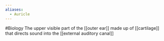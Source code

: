 ```yaml
---
aliases:
  - Auricle
---
```

#Biology 
The upper visible part of the [[outer ear]] made up of [[cartilage]] that directs sound into the [[external auditory canal]]